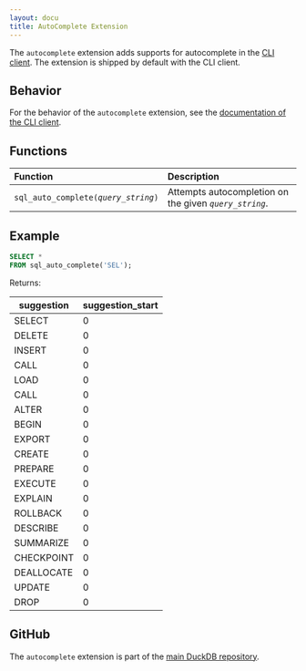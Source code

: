 ```yaml
---
layout: docu
title: AutoComplete Extension
---
```


The `autocomplete` extension adds supports for autocomplete in the [CLI client](../api/cli).
The extension is shipped by default with the CLI client.

## Behavior

For the behavior of the `autocomplete` extension, see the [documentation of the CLI client](../api/cli/autocomplete).

## Functions

<div class="narrow_table"></div>

| Function                                | Description                                            |
|:----------------------------------------|:-------------------------------------------------------|
| `sql_auto_complete(`*`query_string`*`)` | Attempts autocompletion on the given *`query_string`*. |

## Example

```sql
SELECT *
FROM sql_auto_complete('SEL');
```

Returns:

<div class="narrow_table"></div>

| suggestion  | suggestion_start |
|-------------|------------------|
| SELECT      |                0 |
| DELETE      |                0 |
| INSERT      |                0 |
| CALL        |                0 |
| LOAD        |                0 |
| CALL        |                0 |
| ALTER       |                0 |
| BEGIN       |                0 |
| EXPORT      |                0 |
| CREATE      |                0 |
| PREPARE     |                0 |
| EXECUTE     |                0 |
| EXPLAIN     |                0 |
| ROLLBACK    |                0 |
| DESCRIBE    |                0 |
| SUMMARIZE   |                0 |
| CHECKPOINT  |                0 |
| DEALLOCATE  |                0 |
| UPDATE      |                0 |
| DROP        |                0 |

## GitHub

The `autocomplete` extension is part of the [main DuckDB repository](https://github.com/duckdb/duckdb/tree/main/extension/autocomplete).
